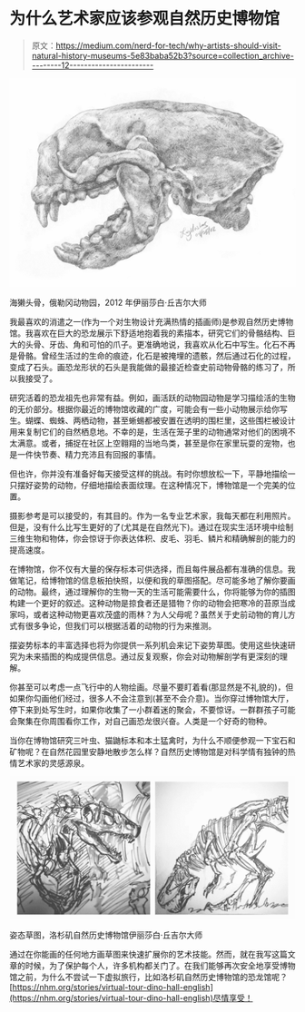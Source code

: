 # 为什么艺术家应该参观自然历史博物馆

> 原文：<https://medium.com/nerd-for-tech/why-artists-should-visit-natural-history-museums-5e83baba52b3?source=collection_archive---------12----------------------->

![](img/a0deecc342fa48319deac5a4be5e46db.png)

海獭头骨，俄勒冈动物园，2012 年伊丽莎白·丘吉尔大师

我最喜欢的消遣之一(作为一个对生物设计充满热情的插画师)是参观自然历史博物馆。我喜欢在巨大的恐龙展示下舒适地抱着我的素描本，研究它们的骨骼结构、巨大的头骨、牙齿、角和可怕的爪子。更准确地说，我喜欢从化石中写生。化石不再是骨骼。曾经生活过的生命的痕迹，化石是被掩埋的遗骸，然后通过石化的过程，变成了石头。画恐龙形状的石头是我能做的最接近检查史前动物骨骼的练习了，所以我接受了。

研究活着的恐龙祖先也非常有益。例如，画活跃的动物园动物是学习描绘活的生物的无价部分。根据你最近的博物馆收藏的广度，可能会有一些小动物展示给你写生。蝴蝶、蜘蛛、两栖动物，甚至蜥蜴都被安置在透明的围栏里，这些围栏被设计用来复制它们的自然栖息地。不幸的是，生活在笼子里的动物通常对他们的困境不太满意。或者，捕捉在社区上空翱翔的当地鸟类，甚至是你在家里玩耍的宠物，也是一件快节奏、精力充沛且有回报的事情。

但也许，你并没有准备好每天接受这样的挑战。有时你想放松一下，平静地描绘一只摆好姿势的动物，仔细地描绘表面纹理。在这种情况下，博物馆是一个完美的位置。

摄影参考是可以接受的，有其目的。作为一名专业艺术家，我每天都在利用照片。但是，没有什么比写生更好的了(尤其是在自然光下)。通过在现实生活环境中绘制三维生物和物体，你会惊讶于你表达体积、皮毛、羽毛、鳞片和精确解剖的能力的提高速度。

在博物馆，你不仅有大量的保存标本可供选择，而且每件展品都有准确的信息。我做笔记，给博物馆的信息板拍快照，以便和我的草图搭配。尽可能多地了解你要画的动物。最终，通过理解你的生物一天的生活可能需要什么，你将能够为你的插图构建一个更好的叙述。这种动物是掠食者还是猎物？你的动物会把寒冷的苔原当成家吗，或者这种动物更喜欢茂盛的雨林？为人父母呢？虽然关于史前动物的育儿方式有很多争论，但我们可以根据活着的动物的行为来推测。

摆姿势标本的丰富选择也将为你提供一系列机会来记下姿势草图。使用这些快速研究为未来插图的构成提供信息。通过反复观察，你会对动物解剖学有更深刻的理解。

你甚至可以考虑一点飞行中的人物绘画。尽量不要盯着看(那显然是不礼貌的)，但如果你勾画他们经过，很多人不会注意到(甚至不会介意)。当你穿过博物馆大厅，停下来到处写生时，如果你收集了一小群着迷的聚会，不要惊讶。一群群孩子可能会聚集在你周围看你工作，对自己画恐龙很兴奋。人类是一个好奇的物种。

当你在博物馆研究三叶虫、猫鼬标本和本土猛禽时，为什么不顺便参观一下宝石和矿物呢？在自然花园里安静地散步怎么样？自然历史博物馆是对科学情有独钟的热情艺术家的灵感源泉。

![](img/f46bb71d07b43f8871db7fa7b837de28.png)

姿态草图，洛杉矶自然历史博物馆伊丽莎白·丘吉尔大师

通过在你能画的任何地方画草图来快速扩展你的艺术技能。然而，就在我写这篇文章的时候，为了保护每个人，许多机构都关门了。在我们能够再次安全地享受博物馆之前，为什么不尝试一下虚拟旅行，比如洛杉矶自然历史博物馆的恐龙馆呢？[https://nhm.org/stories/virtual-tour-dino-hall-english](https://nhm.org/stories/virtual-tour-dino-hall-english)尽情享受！